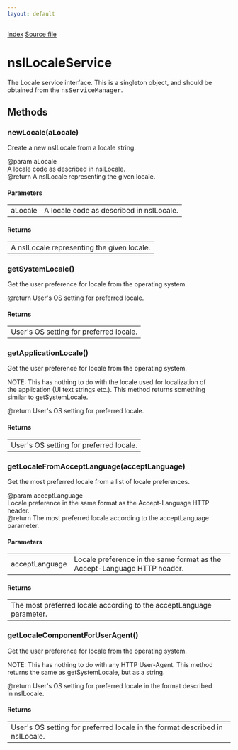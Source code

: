 ```yaml
---
layout: default
---
```

<div id='links'><a href="../index.html">Index</a>
<a href="http://dxr.mozilla.org/mozilla-central/source/intl/locale/nsILocaleService.idl">Source file</a>
</div>

# nsILocaleService #
  
The Locale service interface. This is a singleton object, and should be  
obtained from the <tt>nsServiceManager</tt>.  
  

## Methods ##

### newLocale(aLocale) ###
  
Create a new nsILocale from a locale string.  
  
@param aLocale  
       A locale code as described in nsILocale.  
@return A nsILocale representing the given locale.  
  

#### Parameters ####

<table>

<tr>
<td>aLocale</td>
<td>       A locale code as described in nsILocale.  
</td>
</tr>

</table>

#### Returns ####

<table>

<tr>
<td>A nsILocale representing the given locale.  
</td>
</tr>

</table>

### getSystemLocale() ###
  
Get the user preference for locale from the operating system.  
  
@return User's OS setting for preferred locale.  
  

#### Returns ####

<table>

<tr>
<td>User's OS setting for preferred locale.  
</td>
</tr>

</table>

### getApplicationLocale() ###
  
Get the user preference for locale from the operating system.  
  
NOTE: This has nothing to do with the locale used for localization of  
the application (UI text strings etc.). This method returns something  
similar to getSystemLocale.  
  
@return User's OS setting for preferred locale.  
  

#### Returns ####

<table>

<tr>
<td>User's OS setting for preferred locale.  
</td>
</tr>

</table>

### getLocaleFromAcceptLanguage(acceptLanguage) ###
  
Get the most preferred locale from a list of locale preferences.  
  
@param acceptLanguage  
       Locale preference in the same format as the Accept-Language HTTP  
       header.  
@return The most preferred locale according to the acceptLanguage  
        parameter.  
  

#### Parameters ####

<table>

<tr>
<td>acceptLanguage</td>
<td>       Locale preference in the same format as the Accept-Language HTTP  
       header.  
</td>
</tr>

</table>

#### Returns ####

<table>

<tr>
<td>The most preferred locale according to the acceptLanguage  
        parameter.  
</td>
</tr>

</table>

### getLocaleComponentForUserAgent() ###
  
Get the user preference for locale from the operating system.  
  
NOTE: This has nothing to do with any HTTP User-Agent. This method  
returns the same as getSystemLocale, but as a string.  
  
@return User's OS setting for preferred locale in the format described  
        in nsILocale.  
  

#### Returns ####

<table>

<tr>
<td>User's OS setting for preferred locale in the format described  
        in nsILocale.  
</td>
</tr>

</table>
